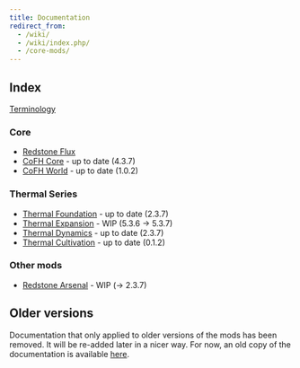 ```yaml
---
title: Documentation
redirect_from:
  - /wiki/
  - /wiki/index.php/
  - /core-mods/
---
```


Index
-----

[Terminology](/docs/terminology/)

### Core
* [Redstone Flux](/docs/redstone-flux/)
* [CoFH Core](/docs/cofh-core/) - <span class="uk-text-small uk-text-success">up to date (4.3.7)</span>
* [CoFH World](/docs/cofh-world/) - <span class="uk-text-small uk-text-success">up to date (1.0.2)</span>

### Thermal Series
* [Thermal Foundation](/docs/thermal-foundation/) - <span class="uk-text-small uk-text-success">up to date (2.3.7)</span>
* [Thermal Expansion](/docs/thermal-expansion/) - <span class="uk-text-small uk-text-warning">WIP (5.3.6 → 5.3.7)</span>
* [Thermal Dynamics](/docs/thermal-dynamics/) - <span class="uk-text-small uk-text-success">up to date (2.3.7)</span>
* [Thermal Cultivation](/docs/thermal-cultivation/) - <span class="uk-text-small uk-text-success">up to date (0.1.2)</span>

### Other mods
* [Redstone Arsenal](/docs/redstone-arsenal/) - <span class="uk-text-small uk-text-warning">WIP (→ 2.3.7)</span>


Older versions
--------------

Documentation that only applied to older versions of the mods has been removed.
It will be re-added later in a nicer way. For now, an old copy of the
documentation is available [here](https://oldcofh.github.io/docs/).
